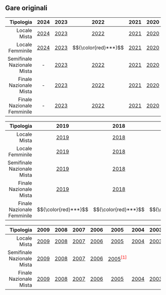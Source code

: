 ## Gare originali
| Tipologia|2024|2023|2022|2021|2020|
|-------------:|:---------------:|:-------------:|:-------------:|:-------------:|:-------------:|
| Locale Mista | [2024](https://zetornio.github.io/?t=Locale&st=Mista&a=2024) | [2023](https://zetornio.github.io/?t=Locale&st=Mista&a=2024)|[2022](https://zetornio.github.io/?t=Locale&st=Mista&a=2022)|[2021](https://zetornio.github.io/?t=Locale&st=Mista&a=2021)|[2020](https://zetornio.github.io/?t=Locale&st=Mista&a=2020)|
| Locale Femminile| [2024](https://zetornio.github.io/?t=Locale&st=Femminile&a=2024)|[2023](https://zetornio.github.io/?t=Locale&st=Femminile&a=2023)|$${\color{red}***}$$|[2021](https://zetornio.github.io/?t=Locale&st=Femminile&a=2021)|[2020](https://zetornio.github.io/?t=Locale&st=Femminile&a=2020)|
| Semifinale Nazionale Mista | -|[2023](https://zetornio.github.io/?t=Nazionale&st=Semifinale%20Mista&a=2023)|[2022](https://zetornio.github.io/?t=Nazionale&st=Semifinale%20Mista&a=2022)|[2021](https://zetornio.github.io/?t=Nazionale&st=Semifinale%20Mista&a=2021)|[2020](https://zetornio.github.io/?t=Nazionale&st=Semifinale%20Mista&a=2020)|
| Finale Nazionale Mista | -|[2023](https://zetornio.github.io/?t=Nazionale&st=Finale%20Mista&a=2023)|[2022](https://zetornio.github.io/?t=Nazionale&st=Finale%20Mista&a=2022)|[2021](https://zetornio.github.io/?t=Nazionale&st=Finale%20Mista&a=2021)|[2020](https://zetornio.github.io/?t=Nazionale&st=Finale%20Mista&a=2020)|
| Finale Nazionale Femminile | -|[2023](https://zetornio.github.io/?t=Nazionale&st=Finale%20Femminile&a=2023)|[2022](https://zetornio.github.io/?t=Nazionale&st=Finale%20Femminile&a=2022)|[2021](https://zetornio.github.io/?t=Nazionale&st=Finale%20Femminile&a=2021)|[2020](https://zetornio.github.io/?t=Nazionale&st=Finale%20Femminile&a=2020)|

| Tipologia|2019|2018|2017|2016|2015|2014|2013|2012|2011|2010|
|-------------:|:--:|:--:|:--:|:--:|:--:|:--:|:--:|:--:|:--:|:--:|
|Locale Mista| [2019](https://zetornio.github.io/?t=Locale&st=Mista&a=2019)|[2018](https://zetornio.github.io/?t=Locale&st=Mista&a=2018)|[2017](https://zetornio.github.io/?t=Locale&st=Mista&a=2017)|[2016](https://zetornio.github.io/?t=Locale&st=Mista&a=2016)|[2015](https://zetornio.github.io/?t=Locale&st=Mista&a=2015)|[2014](https://zetornio.github.io/?t=Locale&st=Mista&a=2014)|[2013](https://zetornio.github.io/?t=Locale&st=Mista&a=2013)|[2012](https://zetornio.github.io/?t=Locale&st=Mista&a=2012)|[2011](https://zetornio.github.io/?t=Locale&st=Mista&a=2011)|[2010](https://zetornio.github.io/?t=Locale&st=Mista&a=2010)|
|Locale Femminile|[2019](https://zetornio.github.io/?t=Locale&st=Femminile&a=2019)|[2018](https://zetornio.github.io/?t=Locale&st=Femminile&a=2018)|[2017](https://zetornio.github.io/?t=Locale&st=Femminile&a=2017)|
|Semifinale Nazionale Mista|[2019](https://zetornio.github.io/?t=Nazionale&st=Semifinale%20Mista&a=2019)|[2018](https://zetornio.github.io/?t=Nazionale&st=Semifinale%20Mista&a=2018)|[2017](https://zetornio.github.io/?t=Nazionale&st=Semifinale%20Mista&a=2017)|[2016](https://zetornio.github.io/?t=Nazionale&st=Semifinale%20Mista&a=2016)|[2015](https://zetornio.github.io/?t=Nazionale&st=Semifinale%20Mista&a=2015)|[2014](https://zetornio.github.io/?t=Nazionale&st=Semifinale%20Mista&a=2014)|[2013](https://zetornio.github.io/?t=Nazionale&st=Semifinale%20Mista&a=2013)|[2012](https://zetornio.github.io/?t=Nazionale&st=Semifinale%20Mista&a=2012)|[2011](https://zetornio.github.io/?t=Nazionale&st=Semifinale%20Mista&a=2011)|[2010](https://zetornio.github.io/?t=Nazionale&st=Semifinale%20Mista&a=2010)|
|Finale Nazionale Mista|[2019](https://zetornio.github.io/?t=Nazionale&st=Finale%20Mista&a=2019)|[2018](https://zetornio.github.io/?t=Nazionale&st=Finale%20Mista&a=2018)|[2017](https://zetornio.github.io/?t=Nazionale&st=Finale%20Mista&a=2017)|[2016](https://zetornio.github.io/?t=Nazionale&st=Finale%20Mista&a=2016)|[2015](https://zetornio.github.io/?t=Nazionale&st=Finale%20Mista&a=2015)|[2014](https://zetornio.github.io/?t=Nazionale&st=Finale%20Mista&a=2014)|[2013](https://zetornio.github.io/?t=Nazionale&st=Finale%20Mista&a=2013)|[2012](https://zetornio.github.io/?t=Nazionale&st=Finale%20Mista&a=2012)|[2011](https://zetornio.github.io/?t=Nazionale&st=Finale%20Mista&a=2011)|[2010](https://zetornio.github.io/?t=Nazionale&st=Finale%20Mista&a=2010)|
|Finale Nazionale Femminile|$${\color{red}***}$$|$${\color{red}***}$$|$${\color{red}***}$$|

| Tipologia|2009|2008|2007|2006|2005|2004|2003|2002|2001|2000|
|-------------:|:------:|:------:|:------:|:------:|:------:|:------:|:------:|:------:|:------:|:------:|
|Locale Mista|[2009](https://zetornio.github.io/?t=Locale&st=Mista&a=2009)|[2008](https://zetornio.github.io/?t=Locale&st=Mista&a=2018)|[2007](https://zetornio.github.io/?t=Locale&st=Mista&a=2007)|[2006](https://zetornio.github.io/?t=Locale&st=Mista&a=2006)|[2005](https://zetornio.github.io/?t=Locale&st=Mista&a=2005)|[2004](https://zetornio.github.io/?t=Locale&st=Mista&a=2004)|[2003](https://zetornio.github.io/?t=Locale&st=Mista&a=2003)|[2002](https://zetornio.github.io/?t=Locale&st=Mista&a=2002)|
|Semifinale Nazionale Mista|[2009](https://zetornio.github.io/?t=Nazionale&st=Semifinale%20Mista&a=2009)|[2008](https://zetornio.github.io/?t=Nazionale&st=Semifinale%20Mista&a=2008)|[2007](https://zetornio.github.io/?t=Nazionale&st=Semifinale%20Mista&a=2007)|[2006](https://zetornio.github.io/?t=Nazionale&st=Semifinale%20Mista&a=2006)|[2005](https://zetornio.github.io/?t=Nazionale&st=Semifinale%20Mista&a=2005)<span style="color:red"><sup>\[1\]</sup></span>|
|Finale Nazionale Mista|[2009](https://zetornio.github.io/?t=Nazionale&st=Finale%20Mista&a=2010)|[2008](https://zetornio.github.io/?t=Nazionale&st=Finale%20Mista&a=2008)|[2007](https://zetornio.github.io/?t=Nazionale&st=Finale%20Mista&a=2007)|[2006](https://zetornio.github.io/?t=Nazionale&st=Finale%20Mista&a=2006)|[2005](https://zetornio.github.io/?t=Nazionale&st=Finale%20Mista&a=2005)|[2004](https://zetornio.github.io/?t=Nazionale&st=Finale%20Mista&a=2004)|[2003](https://zetornio.github.io/?t=Nazionale&st=Finale%20Mista&a=2003)|[2002](https://zetornio.github.io/?t=Nazionale&st=Finale%20Mista&a=2002)|[2001](https://zetornio.github.io/?t=Nazionale&st=Finale%20Mista&a=2001)|[2000](https://zetornio.github.io/?t=Nazionale&st=Finale%20Mista&a=2000)|